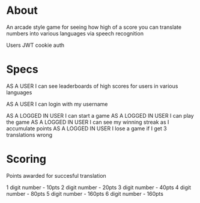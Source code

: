 # About

An arcade style game for seeing how high of a score you can translate numbers into various languages via speech recognition

Users JWT cookie auth

# Specs

AS A USER I can see leaderboards of high scores for users in various languages

AS A USER I can login with my username

AS A LOGGED IN USER I can start a game
AS A LOGGED IN USER I can play the game
AS A LOGGED IN USER I can see my winning streak as I accumulate points
AS A LOGGED IN USER I lose a game if I get 3 translations wrong

# Scoring

Points awarded for succesful translation

1 digit number - 10pts
2 digit number - 20pts
3 digit number - 40pts
4 digit number - 80pts
5 digit number - 160pts
6 digit number - 160pts
